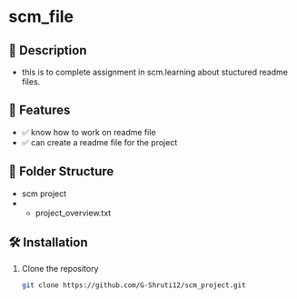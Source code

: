 # scm_file

## 📖 Description
- this is to complete assignment in scm.learning about stuctured readme files.

## 🚀 Features
- ✅ know how to work on readme file
- ✅ can create a readme file for the project

## 📂 Folder Structure
- scm project
- - project_overview.txt


## 🛠️ Installation
1. Clone the repository  
   ```bash
   git clone https://github.com/G-Shruti12/scm_project.git
   ```
